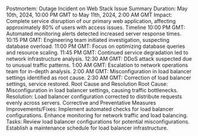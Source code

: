 Postmortem: Outage Incident on Web Stack
Issue Summary
Duration:
May 10th, 2024, 10:00 PM GMT to May 11th, 2024, 2:00 AM GMT
Impact:
Complete service disruption of our primary web application, affecting approximately 80% of users with access issues.
Timeline
10:00 PM GMT: Automated monitoring alerts detected increased server response times.
10:15 PM GMT: Engineering team initiated investigation, suspecting database overload.
11:00 PM GMT: Focus on optimizing database queries and resource scaling.
11:45 PM GMT: Continued service degradation led to network infrastructure analysis.
12:30 AM GMT: DDoS attack suspected due to unusual traffic patterns.
1:00 AM GMT: Escalation to network operations team for in-depth analysis.
2:00 AM GMT: Misconfiguration in load balancer settings identified as root cause.
2:30 AM GMT: Correction of load balancer settings, service restored.
Root Cause and Resolution
Root Cause:
Misconfiguration in load balancer settings, causing traffic bottlenecks.
Resolution:
Load balancer configuration corrected to distribute requests evenly across servers.
Corrective and Preventative Measures
Improvements/Fixes:
Implement automated checks for load balancer configurations.
Enhance monitoring for network traffic and load balancing.
Tasks:
Review load balancer configurations for potential misconfigurations.
Establish a maintenance schedule for load balancer infrastructure.
